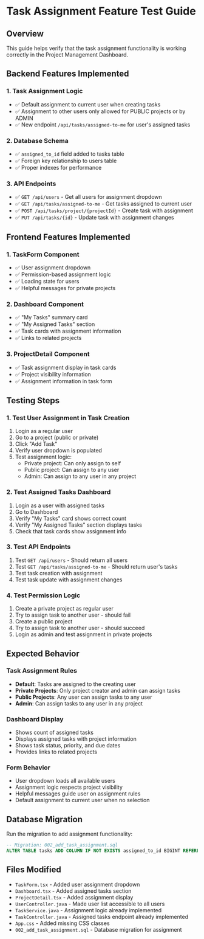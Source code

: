 # Task Assignment Feature Test Guide

## Overview
This guide helps verify that the task assignment functionality is working correctly in the Project Management Dashboard.

## Backend Features Implemented

### 1. Task Assignment Logic
- ✅ Default assignment to current user when creating tasks
- ✅ Assignment to other users only allowed for PUBLIC projects or by ADMIN
- ✅ New endpoint `/api/tasks/assigned-to-me` for user's assigned tasks

### 2. Database Schema
- ✅ `assigned_to_id` field added to tasks table
- ✅ Foreign key relationship to users table
- ✅ Proper indexes for performance

### 3. API Endpoints
- ✅ `GET /api/users` - Get all users for assignment dropdown
- ✅ `GET /api/tasks/assigned-to-me` - Get tasks assigned to current user
- ✅ `POST /api/tasks/project/{projectId}` - Create task with assignment
- ✅ `PUT /api/tasks/{id}` - Update task with assignment changes

## Frontend Features Implemented

### 1. TaskForm Component
- ✅ User assignment dropdown
- ✅ Permission-based assignment logic
- ✅ Loading state for users
- ✅ Helpful messages for private projects

### 2. Dashboard Component
- ✅ "My Tasks" summary card
- ✅ "My Assigned Tasks" section
- ✅ Task cards with assignment information
- ✅ Links to related projects

### 3. ProjectDetail Component
- ✅ Task assignment display in task cards
- ✅ Project visibility information
- ✅ Assignment information in task form

## Testing Steps

### 1. Test User Assignment in Task Creation
1. Login as a regular user
2. Go to a project (public or private)
3. Click "Add Task"
4. Verify user dropdown is populated
5. Test assignment logic:
   - Private project: Can only assign to self
   - Public project: Can assign to any user
   - Admin: Can assign to any user in any project

### 2. Test Assigned Tasks Dashboard
1. Login as a user with assigned tasks
2. Go to Dashboard
3. Verify "My Tasks" card shows correct count
4. Verify "My Assigned Tasks" section displays tasks
5. Check that task cards show assignment info

### 3. Test API Endpoints
1. Test `GET /api/users` - Should return all users
2. Test `GET /api/tasks/assigned-to-me` - Should return user's tasks
3. Test task creation with assignment
4. Test task update with assignment changes

### 4. Test Permission Logic
1. Create a private project as regular user
2. Try to assign task to another user - should fail
3. Create a public project
4. Try to assign task to another user - should succeed
5. Login as admin and test assignment in private projects

## Expected Behavior

### Task Assignment Rules
- **Default**: Tasks are assigned to the creating user
- **Private Projects**: Only project creator and admin can assign tasks
- **Public Projects**: Any user can assign tasks to any user
- **Admin**: Can assign tasks to any user in any project

### Dashboard Display
- Shows count of assigned tasks
- Displays assigned tasks with project information
- Shows task status, priority, and due dates
- Provides links to related projects

### Form Behavior
- User dropdown loads all available users
- Assignment logic respects project visibility
- Helpful messages guide user on assignment rules
- Default assignment to current user when no selection

## Database Migration
Run the migration to add assignment functionality:
```sql
-- Migration: 002_add_task_assignment.sql
ALTER TABLE tasks ADD COLUMN IF NOT EXISTS assigned_to_id BIGINT REFERENCES users(id) ON DELETE SET NULL;
```

## Files Modified
- `TaskForm.tsx` - Added user assignment dropdown
- `Dashboard.tsx` - Added assigned tasks section
- `ProjectDetail.tsx` - Added assignment display
- `UserController.java` - Made user list accessible to all users
- `TaskService.java` - Assignment logic already implemented
- `TaskController.java` - Assigned tasks endpoint already implemented
- `App.css` - Added missing CSS classes
- `002_add_task_assignment.sql` - Database migration for assignment 